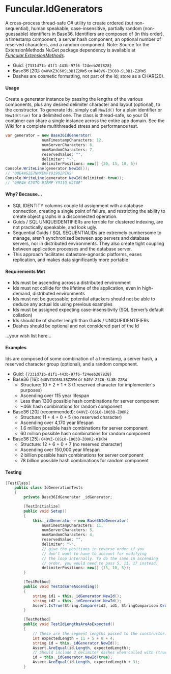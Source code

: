 # Funcular.IdGenerators

A cross-process thread-safe C# utility to create ordered (but non-sequential), human speakable, case-insensitive, partially random (non-guessable) identifiers in Base36. Identifiers are composed of (in this order), a timestamp component, a server hash component, an optional number of reserved  characters, and a random component. Note: Source for the ExtensionMethods NuGet package dependency is available at *[Funcular.ExtensionMethods](https://github.com/piranout/Funcular.ExtensionMethods/ "Funcular Extension Methods")*. 

* Guid: `{7331d71b-d1f1-443b-97f6-f24eeb207828}`
* Base36 [20]: `040VKZ3C60SL3B1Z2RW5` or `040VK-Z3C60-SL3B1-Z2RW5`
* Dashes are cosmetic formatting, not part of the Id; store as a CHAR(20).
 
#### Usage
Create a generator instance by passing the lengths of the various components, plus any desired delimiter character and layout (optional), to the constructor. To generate Ids, simply call `NewId()` for a plain identifier or `NewId(true)` for a delimited one. The class is thread-safe, so your DI container can share a single instance across the entire app domain. See the Wiki for a complete multithreaded stress and performance test.

```csharp
var generator = new Base36IdGenerator(
                numTimestampCharacters: 12, 
                numServerCharacters: 6, 
                numRandomCharacters: 7, 
                reservedValue: "", 
                delimiter: "-", 
                delimiterPositions: new[] {20, 15, 10, 5})
Console.WriteLine(generator.NewId()); 
// "00E4WG2E7NMXEMFY919O2PIHS"
Console.WriteLine(generator.NewId(delimited: true));
// "00E4W-G2GTO-0IEMF-Y911Q-KJI8E"
```

#### Why? Because...
* SQL IDENTITY columns couple Id assignment with a database connection, creating a single point of failure, and restricting the ability to create object graphs in a disconnected operation.
* Guids / SQL UNIQUEIDENTIFIERs are terrible for clustered indexing, are not practically speakable, and look ugly.
* Sequential Guids / SQL SEQUENTIALIDs are extremely cumbersome to manage, aren't synchronized between app servers and database servers, nor in distributed environments. They also create tight coupling between application processes and the database server.
* This approach facilitates datastore-agnostic platforms, eases replication, and makes data significantly more portable

#### Requirements Met
* Ids must be ascending across a distributed environment
* Ids must not collide for the lifetime of the application, even in high-demand, distributed environments
* Ids must not be guessable; potential attackers should not be able to deduce any actual Ids using previous examples
* Ids must be assigned expecting case-insensitivity (SQL Server’s default collation)
* Ids should be of shorter length than Guids / UNIQUEIDENTIFIERs
* Dashes should be optional and not considered part of the Id

...your wish list here...

#### Examples
Ids are composed of some combination of a timestamp, a server hash, a reserved character group (optional), and a random component.
* Guid: `{7331d71b-d1f1-443b-97f6-f24eeb207828}`
* Base36 [16]: `040VZ3C6SL3BZ2RW` or `040V-Z3C6-SL3B-Z2RW` 
	* Structure: 10 + 2 + 1 + 3 (1 reserved character for implementer's purposes)
	* Ascending over 115 year lifespan
	* Less than 1300 possible hash combinations for server component
	* ~46k hash combinations for random component
* Base36 [20] (recommended): `040VZ-C6SL0-1003B-Z00R2`
	* Structure: 11 + 4 + 0 + 5 (no reserved character)
	* Ascending over 4,170 year lifespan
	* 1.6 million possible hash combinations for server component
	* 60 million possible hash combinations for random component
* Base36 [25]: `040VZ-C6SL0-1003B-Z00R2-01KR4`
	* Structure: 12 + 6 + 0 + 7 (no reserved character)
	* Ascending over 150,000 year lifespan
	* 2 billion possible hash combinations for server component
	* 78 billion possible hash combinations for random component


#### Testing
```csharp
[TestClass]
    public class IdGenerationTests
    {
        private Base36IdGenerator _idGenerator;

        [TestInitialize]
        public void Setup()
        {
            this._idGenerator = new Base36IdGenerator(
                numTimestampCharacters: 11,
                numServerCharacters: 5,
                numRandomCharacters: 4,
                reservedValue: "",
                delimiter: "-",
                // give the positions in reverse order if you
                // don't want to have to account for modifying
                // the loop internally. To do the same in ascending
                // order, you would need to pass 5, 11, 17 instead.
                delimiterPositions: new[] {15, 10, 5});
        }

        [TestMethod]
        public void TestIdsAreAscending()
        {
            string id1 = this._idGenerator.NewId();
            string id2 = this._idGenerator.NewId();
            Assert.IsTrue(String.Compare(id2, id1, StringComparison.OrdinalIgnoreCase) > 0);
        }

        [TestMethod]
        public void TestIdLengthsAreAsExpected()
        {
            // These are the segment lengths passed to the constructor:
            int expectedLength = 11 + 5 + 0 + 4;
            string id = this._idGenerator.NewId();
            Assert.AreEqual(id.Length, expectedLength);
            // Should include 3 delimiter dashes when called with (true):            
            id = this._idGenerator.NewId(true);
            Assert.AreEqual(id.Length, expectedLength + 3);
        }
```
